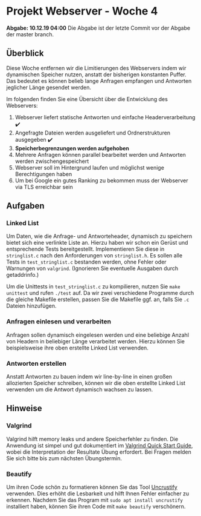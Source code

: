 # Projekt Webserver - Woche 4

**Abgabe: 10.12.19 04:00**
Die Abgabe ist der letzte Commit vor der Abgabe der master branch.

## Überblick
Diese Woche entfernen wir die Limitierungen des Webservers indem wir dynamischen
Speicher nutzen, anstatt der bisherigen konstanten Puffer. Das bedeutet es können
belieb lange Anfragen empfangen und Antworten jeglicher Länge gesendet werden.

Im folgenden finden Sie eine Übersicht über die Entwicklung des Webservers:

1. Webserver liefert statische Antworten und einfache Headerverarbeitung :heavy_check_mark:
2. Angefragte Dateien werden ausgeliefert und Ordnerstrukturen ausgegeben :heavy_check_mark:
3. **Speicherbegrenzungen werden aufgehoben**
4. Mehrere Anfragen können parallel bearbeitet werden und Antworten werden zwischengespeichert
5. Webserver soll im Hintergrund laufen und möglichst wenige Berechtigungen haben
6. Um bei Google ein gutes Ranking zu bekommen muss der Webserver via TLS erreichbar sein

## Aufgaben

### Linked List
Um Daten, wie die Anfrage- und Antworteheader, dynamisch zu speichern bietet sich
eine verlinkte Liste an. Hierzu haben wir schon ein Gerüst und entsprechende Tests
bereitgestellt. Implementieren Sie diese in `stringlist.c` nach den Anforderungen 
von `stringlist.h`. Es sollen alle Tests in `test_stringlist.c` bestanden werden, 
ohne Fehler oder Warnungen von `valgrind`. (Ignorieren Sie eventuelle Ausgaben 
durch getaddrinfo.)

Um die Unittests in `test_stringlist.c` zu kompilieren, nutzen Sie `make unittest` 
und rufen `./test` auf. Da wir zwei verschiedene Programme durch die gleiche Makefile 
erstellen, passen Sie die Makefile ggf. an, falls Sie `.c` Dateien hinzufügen.

### Anfragen einlesen und verarbeiten
Anfragen sollen dynamisch eingelesen werden und eine beliebige Anzahl von Headern
in beliebiger Länge verarbeitet werden. Hierzu können Sie beispielsweise ihre
oben erstellte Linked List verwenden.

### Antworten erstellen
Anstatt Antworten zu bauen indem wir line-by-line in einen großen allozierten
Speicher schreiben, können wir die oben erstellte Linked List verwenden um die
Antwort dynamisch wachsen zu lassen.

## Hinweise

### Valgrind
Valgrind hilft memory leaks und andere Speicherfehler zu finden. Die Anwendung ist
simpel und gut dokumentiert im [Valgrind Quick Start Guide](http://valgrind.org/docs/manual/quick-start.html),
wobei die Interpretation der Resultate Übung erfordert. Bei Fragen melden Sie sich
bitte bis zum nächsten Übungstermin.

### Beautify
Um ihren Code schön zu formatieren können Sie das Tool [Uncrustify](http://uncrustify.sourceforge.net/)
verwenden. Dies erhöht die Lesbarkeit und hilft Ihnen Fehler einfacher zu erkennen.
Nachdem Sie das Program mit `sudo apt install uncrustify` installiert haben, können
Sie ihren Code mit `make beautify` verschönern.

